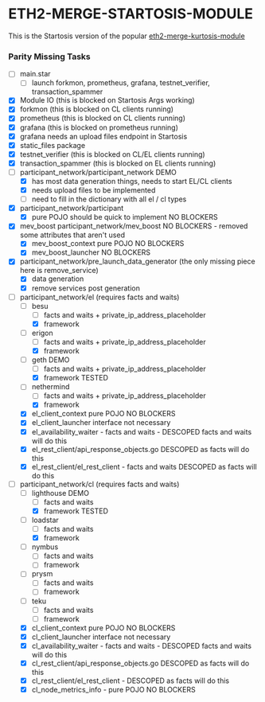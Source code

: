 ETH2-MERGE-STARTOSIS-MODULE
===========================

This is the Startosis version of the popular [eth2-merge-kurtosis-module](https://github.com/kurtosis-tech/eth2-merge-kurtosis-module/)


### Parity Missing Tasks

- [ ] main.star
  - [ ] launch forkmon, prometheus, grafana, testnet_verifier, transaction_spammer
- [x] Module IO (this is blocked on Startosis Args working)
- [x] forkmon (this is blocked on CL clients running)
- [x] prometheus (this is blocked on CL clients running)
- [x] grafana (this is blocked on prometheus running)
- [x] grafana needs an upload files endpoint in Startosis
- [x] static_files package
- [x] testnet_verifier (this is blocked on CL/EL clients running)
- [x] transaction_spammer (this is blocked on EL clients running)
- [ ] participant_network/participant_network DEMO
  - [x] has most data generation things, needs to start EL/CL clients
  - [x] needs upload files to be implemented
  - [ ] need to fill in the dictionary with all el / cl types
- [x] participant_network/participant
  - [x] pure POJO should be quick to implement NO BLOCKERS
- [x] mev_boost participant_network/mev_boost NO BLOCKERS - removed some attributes that aren't used
  - [x] mev_boost_context pure POJO NO BLOCKERS
  - [x] mev_boost_launcher NO BLOCKERS
- [x] participant_network/pre_launch_data_generator (the only missing piece here is remove_service)
  - [x] data generation
  - [x] remove services post generation
- [ ] participant_network/el (requires facts and waits)
  - [ ] besu
    - [ ] facts and waits + private_ip_address_placeholder
    - [x] framework
  - [ ] erigon
    - [ ] facts and waits + private_ip_address_placeholder
    - [x] framework
  - [ ] geth DEMO
    - [ ] facts and waits + private_ip_address_placeholder
    - [x] framework TESTED
  - [ ] nethermind
    - [ ] facts and waits + private_ip_address_placeholder
    - [x] framework
  - [x] el_client_context pure POJO NO BLOCKERS
  - [x] el_client_launcher interface not necessary
  - [x] el_availability_waiter - facts and waits - DESCOPED facts and waits will do this
  - [x] el_rest_client/api_response_objects.go DESCOPED as facts will do this
  - [x] el_rest_client/el_rest_client - facts and waits  DESCOPED as facts will do this
- [ ] participant_network/cl (requires facts and waits)
  - [ ] lighthouse DEMO
    - [ ] facts and waits
    - [x] framework TESTED
  - [ ] loadstar
    - [ ] facts and waits
    - [x] framework
  - [ ] nymbus
    - [ ] facts and waits
    - [ ] framework  
  - [ ] prysm
    - [ ] facts and waits
    - [ ] framework
  - [ ] teku
    - [ ] facts and waits
    - [ ] framework  
  - [x] cl_client_context pure POJO NO BLOCKERS
  - [x] cl_client_launcher interface not necessary
  - [x] cl_availability_waiter - facts and waits - DESCOPED facts and waits will do this
  - [x] cl_rest_client/api_response_objects.go DESCOPED as facts will do this
  - [x] cl_rest_client/el_rest_client - DESCOPED as facts will do this
  - [x] cl_node_metrics_info - pure POJO NO BLOCKERS